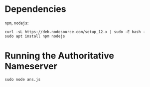 # Dependencies
`npm`, `nodejs`:
```
curl -sL https://deb.nodesource.com/setup_12.x | sudo -E bash -
sudo apt install npm nodejs
```

# Running the Authoritative Nameserver
```
sudo node ans.js
```
